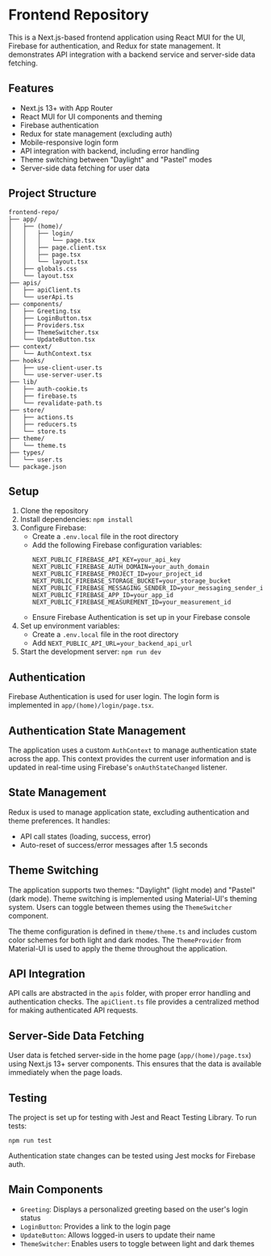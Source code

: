 # Frontend Repository

This is a Next.js-based frontend application using React MUI for the UI, Firebase for authentication, and Redux for state management. It demonstrates API integration with a backend service and server-side data fetching.

## Features

- Next.js 13+ with App Router
- React MUI for UI components and theming
- Firebase authentication
- Redux for state management (excluding auth)
- Mobile-responsive login form
- API integration with backend, including error handling
- Theme switching between "Daylight" and "Pastel" modes
- Server-side data fetching for user data

## Project Structure

```
frontend-repo/
├── app/
│   ├── (home)/
│   │   ├── login/
│   │   │   └── page.tsx
│   │   ├── page.client.tsx
│   │   ├── page.tsx
│   │   └── layout.tsx
│   ├── globals.css
│   └── layout.tsx
├── apis/
│   ├── apiClient.ts
│   └── userApi.ts
├── components/
│   ├── Greeting.tsx
│   ├── LoginButton.tsx
│   ├── Providers.tsx
│   ├── ThemeSwitcher.tsx
│   └── UpdateButton.tsx
├── context/
│   └── AuthContext.tsx
├── hooks/
│   ├── use-client-user.ts
│   └── use-server-user.ts
├── lib/
│   ├── auth-cookie.ts
│   ├── firebase.ts
│   └── revalidate-path.ts
├── store/
│   ├── actions.ts
│   ├── reducers.ts
│   └── store.ts
├── theme/
│   └── theme.ts
├── types/
│   └── user.ts
└── package.json
```

## Setup

1. Clone the repository
2. Install dependencies: `npm install`
3. Configure Firebase:
   - Create a `.env.local` file in the root directory
   - Add the following Firebase configuration variables:
     ```
     NEXT_PUBLIC_FIREBASE_API_KEY=your_api_key
     NEXT_PUBLIC_FIREBASE_AUTH_DOMAIN=your_auth_domain
     NEXT_PUBLIC_FIREBASE_PROJECT_ID=your_project_id
     NEXT_PUBLIC_FIREBASE_STORAGE_BUCKET=your_storage_bucket
     NEXT_PUBLIC_FIREBASE_MESSAGING_SENDER_ID=your_messaging_sender_id
     NEXT_PUBLIC_FIREBASE_APP_ID=your_app_id
     NEXT_PUBLIC_FIREBASE_MEASUREMENT_ID=your_measurement_id
     ```
   - Ensure Firebase Authentication is set up in your Firebase console
4. Set up environment variables:
   - Create a `.env.local` file in the root directory
   - Add `NEXT_PUBLIC_API_URL=your_backend_api_url`
5. Start the development server: `npm run dev`

## Authentication

Firebase Authentication is used for user login. The login form is implemented in `app/(home)/login/page.tsx`.

## Authentication State Management

The application uses a custom `AuthContext` to manage authentication state across the app. This context provides the current user information and is updated in real-time using Firebase's `onAuthStateChanged` listener.

## State Management

Redux is used to manage application state, excluding authentication and theme preferences. It handles:
- API call states (loading, success, error)
- Auto-reset of success/error messages after 1.5 seconds

## Theme Switching

The application supports two themes: "Daylight" (light mode) and "Pastel" (dark mode). Theme switching is implemented using Material-UI's theming system. Users can toggle between themes using the `ThemeSwitcher` component.

The theme configuration is defined in `theme/theme.ts` and includes custom color schemes for both light and dark modes. The `ThemeProvider` from Material-UI is used to apply the theme throughout the application.

## API Integration

API calls are abstracted in the `apis` folder, with proper error handling and authentication checks. The `apiClient.ts` file provides a centralized method for making authenticated API requests.

## Server-Side Data Fetching

User data is fetched server-side in the home page (`app/(home)/page.tsx`) using Next.js 13+ server components. This ensures that the data is available immediately when the page loads.

## Testing

The project is set up for testing with Jest and React Testing Library. To run tests:

```
npm run test
```

Authentication state changes can be tested using Jest mocks for Firebase auth.

## Main Components

- `Greeting`: Displays a personalized greeting based on the user's login status
- `LoginButton`: Provides a link to the login page
- `UpdateButton`: Allows logged-in users to update their name
- `ThemeSwitcher`: Enables users to toggle between light and dark themes